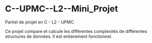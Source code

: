 # C--UPMC--L2--Mini_Projet
Partiel de projet en C - L2 - UPMC

Ce projet compare et calcule les différentes complexités de différentes structures de données. Il est entierement fonctionnel. 
